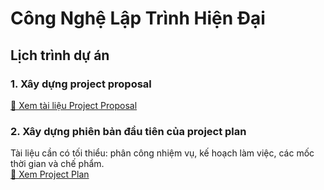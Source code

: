 # Công Nghệ Lập Trình Hiện Đại
## Lịch trình dự án

### 1. Xây dựng project proposal  
[🔗 Xem tài liệu Project Proposal](https://github.com/Tuan29052003/Web_app/blob/main/project_proposal.md)  

### 2. Xây dựng phiên bản đầu tiên của project plan  
Tài liệu cần có tối thiểu: phân công nhiệm vụ, kế hoạch làm việc, các mốc thời gian và chế phẩm.  
[📌 Xem Project Plan](https://github.com/Tuan29052003/Web_app/blob/main/project_plan.md) 
